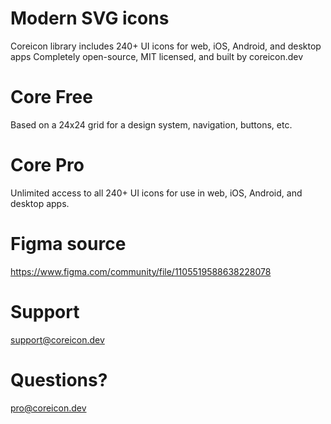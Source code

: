 # Modern SVG icons
Coreicon library includes 240+ UI icons for web, iOS, Android, and desktop apps
Completely open-source, MIT licensed, and built by coreicon.dev
# Core Free
Based on a 24x24 grid for a design system, navigation, buttons, etc.
# Core Pro
Unlimited access to all 240+ UI icons for use in web, iOS, Android, and desktop apps.
# Figma source 
https://www.figma.com/community/file/1105519588638228078
# Support
support@coreicon.dev
# Questions?
pro@coreicon.dev
